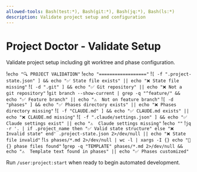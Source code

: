 ```yaml
---
allowed-tools: Bash(test:*), Bash(git:*), Bash(jq:*), Bash(ls:*)
description: Validate project setup and configuration
---
```


# Project Doctor - Validate Setup

Validate project setup including git worktree and phase configuration.

!`echo "🔍 PROJECT VALIDATION"`
!`echo "=================="`
!`[ -f ".project-state.json" ] && echo "✅ State file exists" || echo "❌ State file missing"`
!`[ -d ".git" ] && echo "✅ Git repository" || echo "❌ Not a git repository"`
!`git branch --show-current | grep -q "^feature/" && echo "✅ Feature branch" || echo "⚠️  Not on feature branch"`
!`[ -d "phases" ] && echo "✅ Phases directory exists" || echo "❌ Phases directory missing"`
!`[ -f "CLAUDE.md" ] && echo "✅ CLAUDE.md exists" || echo "❌ CLAUDE.md missing"`
!`[ -f ".claude/settings.json" ] && echo "✅ Claude settings exist" || echo "⚠️  Claude settings missing"`
!`echo ""`
!`jq -r '. | if .project_name then "✅ Valid state structure" else "❌ Invalid state" end' .project-state.json 2>/dev/null || echo "❌ State file invalid"`
!`ls phases/*.md 2>/dev/null | wc -l | xargs -I {} echo "📁 {} phase files found"`
!`grep -q "TEMPLATE" phases/*.md 2>/dev/null && echo "⚠️  Template text found in phases" || echo "✅ Phases customized"`

Run `/user:project:start` when ready to begin automated development.